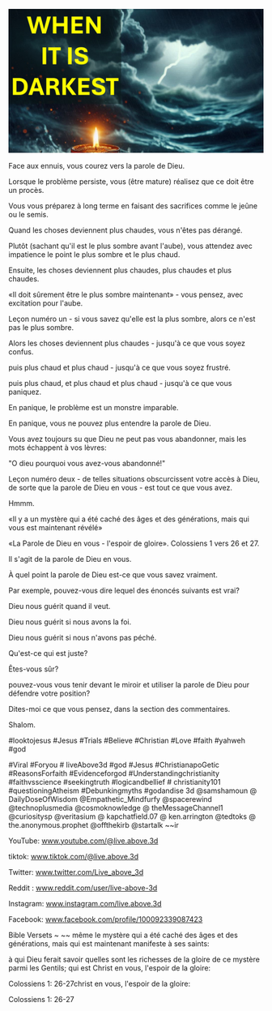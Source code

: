 ![Video cover image](../cover.jpg "cover photo")

Face aux ennuis, vous courez vers la parole de Dieu.

Lorsque le problème persiste, vous (être mature) réalisez que ce doit être un procès.

Vous vous préparez à long terme en faisant des sacrifices comme le jeûne ou le semis.

Quand les choses deviennent plus chaudes, vous n'êtes pas dérangé.

Plutôt (sachant qu'il est le plus sombre avant l'aube), vous attendez avec impatience le point le plus sombre et le plus chaud.

Ensuite, les choses deviennent plus chaudes, plus chaudes et plus chaudes.

«Il doit sûrement être le plus sombre maintenant» - vous pensez, avec excitation pour l'aube.

Leçon numéro un - si vous savez qu'elle est la plus sombre, alors ce n'est pas le plus sombre.

Alors les choses deviennent plus chaudes - jusqu'à ce que vous soyez confus.

puis plus chaud et plus chaud - jusqu'à ce que vous soyez frustré.

puis plus chaud, et plus chaud et plus chaud - jusqu'à ce que vous paniquez.

En panique, le problème est un monstre imparable.

En panique, vous ne pouvez plus entendre la parole de Dieu.

Vous avez toujours su que Dieu ne peut pas vous abandonner, mais les mots échappent à vos lèvres:

"O dieu pourquoi vous avez-vous abandonné!"

Leçon numéro deux - de telles situations obscurcissent votre accès à Dieu, de sorte que la parole de Dieu en vous - est tout ce que vous avez.

Hmmm.

«Il y a un mystère qui a été caché des âges et des générations, mais qui vous est maintenant révélé»

«La Parole de Dieu en vous - l'espoir de gloire». Colossiens 1 vers 26 et 27.

Il s'agit de la parole de Dieu en vous.

À quel point la parole de Dieu est-ce que vous savez vraiment.

Par exemple, pouvez-vous dire lequel des énoncés suivants est vrai?

Dieu nous guérit quand il veut.

Dieu nous guérit si nous avons la foi.

Dieu nous guérit si nous n'avons pas péché.

Qu'est-ce qui est juste?

Êtes-vous sûr?

pouvez-vous vous tenir devant le miroir et utiliser la parole de Dieu pour défendre votre position?

Dites-moi ce que vous pensez, dans la section des commentaires.

Shalom.


#looktojesus #Jesus #Trials #Believe #Christian #Love #faith #yahweh #god

#Viral #Foryou # liveAbove3d #god #Jesus #ChristianapoGetic #ReasonsForfaith #Evidenceforgod #Understandingchristianity #faithvsscience #seekingtruth #logicandbellief # christianity101 #questioningAtheism #Debunkingmyths #godandise 3d @samshamoun @ DailyDoseOfWisdom @Empathetic_Mindfurfy @spacerewind @technoplusmedia @cosmoknowledge @ theMessageChannel1 @curiositysp @veritasium @ kapchatfield.07 @ ken.arrington @tedtoks @ the.anonymous.prophet @offthekirb @startalk ~~ir

YouTube: www.youtube.com/@live.above.3d


tiktok: www.tiktok.com/@live.above.3d

Twitter: www.twitter.com/Live_above_3d

Reddit : www.reddit.com/user/live-above-3d

Instagram: www.instagram.com/live.above.3d

Facebook: www.facebook.com/profile/100092339087423

Bible Versets ~ ~~ même le mystère qui a été caché des âges et des générations, mais qui est maintenant manifeste à ses saints:

à qui Dieu ferait savoir quelles sont les richesses de la gloire de ce mystère parmi les Gentils; qui est Christ en vous, l'espoir de la gloire:

Colossiens 1: 26-27christ en vous, l'espoir de la gloire:


Colossiens 1: 26-27



